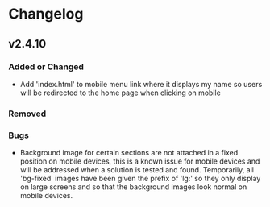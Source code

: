 # Changelog

## v2.4.10

### Added or Changed
- Add 'index.html' to mobile menu link where it displays my name so users will be redirected to the home page when clicking on mobile

### Removed

### Bugs
- Background image for certain sections are not attached in a fixed position on mobile devices, this is a known issue for mobile devices and will be addressed when a solution is tested and found. Temporarily, all 'bg-fixed' images have been given the prefix of 'lg:' so they only display on large screens and so that the background images look normal on mobile devices.